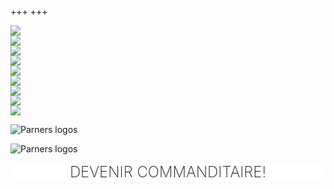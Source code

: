 +++
+++

<!--
<div class="mobileHide">
    <p style="text-align: center">
        <font size="+3"> Coorganiseurs </font>
    </p>    
</div>

<div class="hide-on-desktop">
    <p style="text-align: center">
        <font size="+2"> Coorganiseurs </font>
    </p>        
</div>
-->

<div class="container_coorg">
	<div class="button"> <a href="https://solo-inline.com/"><img src="/img/sponsorlogos/BoutiqueSoloInline.png"></a> </div> 
    <div class="button"> <a href="https://hochelaga.ca/"><img src="/img/sponsorlogos/Hochelaga2.png"></a> </div>
</div>

<!--
<div class="mobileHide">
    <p style="text-align: center">
        <font size="+3"> Commanditaires Principaux </font>
    </p>    
</div>

<div class="hide-on-desktop">
    <p style="text-align: center">
        <font size="+2"> Commanditaires Principaux </font>
    </p>        
</div>
-->

<div class="container_sponsors1">
  <div class="button"> <a href="https://www.rollerblade.com/canada/"><img src="/img/sponsorlogos/Rollerblade.png"> </a> </div>   
</div>

<div class="container_sponsors3">
	<div class="button"> <a href="https://www.echoskates.com/"><img src="/img/sponsorlogos/Echo.png"> </a>  </div>
     <div class="button"> <a href="https://k2skates.com/"><img src="/img/sponsorlogos/K2_resized.png"> </a>  </div>
    <div class="button"> <a href="https://impalarollerskates.com/"><img src="/img/sponsorlogos/Impala.jpg"> </a> </div>
</div>

<div class="container_sponsors3">
	<div class="button"> <a href="https://riedellskates.com/"><img src="/img/sponsorlogos/Riedell_resized.png"> </a> </div>
	<div class="button"> <a href="https://brunnyhardcore.com/"><img src="/img/sponsorlogos/Brunny_resized.jpg"> </a>  </div>
    <div class="button"> <a href="https://www.skatepro.ca/en/"><img src="/img/sponsorlogos/Skatepro.jpg"> </a>  </div>
</div>
<style type="text/css">
        .mobileHide { display: inline;}
        /* Smartphone Portrait and Landscape */
        @media only screen
        and (min-device-width : 320px)
        and (max-device-width : 480px){  .mobileHide { display: none;}}
     </style>

<style type="text/css">
@media screen and (min-width: 481px) {
  .hide-on-desktop {
    display: none;
  }
}
 </style>

<!--
<div class="mobileHide">
    <p style="text-align: center">
        <font size="+3"> Commanditaires Partenaires </font>
    </p>    
</div>

<div class="hide-on-desktop">
    <p style="text-align: center">
        <font size="+2"> Commanditaires Partenaires </font>
    </p>        
</div>
-->

![Parners logos](/img/sponsorlogos/sponsoringpartners_grid.png "100%")

<!--
<div class="mobileHide">
    <p style="text-align: center">
        <font size="+3"> Partenaires </font>
    </p>    
</div>

<div class="hide-on-desktop">
    <p style="text-align: center">
        <font size="+2"> Partenaires </font>
    </p>        
</div>
-->

![Parners logos](/img/sponsorlogos/partners_logos.png "100%")

<div class="container">
	<div style="background-color:white;" class="bg-white text-center mx-2 px-4 py-10 flex flex-row justify-center items-center duration-300 transform h-full hover:-translate-y-1 hover:shadow-lg"> <a style="text-decoration:none; font-weight:200" href="/fr/sponsor-us/"><p style="text-align: center">
<font size="+2"> DEVENIR COMMANDITAIRE! </font> </p>
    </a> 
</div>